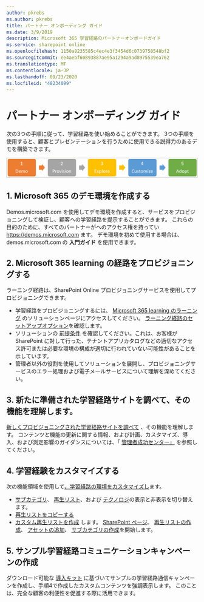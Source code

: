 ```yaml
---
author: pkrebs
ms.author: pkrebs
title: パートナー オンボーディング ガイド
ms.date: 3/9/2019
description: Microsoft 365 学習経路のパートナーオンボードガイド
ms.service: sharepoint online
ms.openlocfilehash: 1150a8235585c4ec4e3f3454d6c0739758548bf2
ms.sourcegitcommit: ee4aebf60893887ae95a1294a9ad8975539ea762
ms.translationtype: MT
ms.contentlocale: ja-JP
ms.lasthandoff: 09/23/2020
ms.locfileid: "48234099"
---
```

# <a name="partner-onboarding-guide"></a>パートナー オンボーディング ガイド
次の3つの手順に従って、学習経路を使い始めることができます。 3つの手順を使用すると、顧客とプレゼンテーションを行うために使用できる説得力のあるデモを構築できます。 

![cg-partner-getfam.png](media/cg-partner-getfam.png)

## <a name="1-create-a-microsoft-365-demonstration-environment"></a>1. Microsoft 365 のデモ環境を作成する
Demos.microsoft.com を使用してデモ環境を作成すると、サービスをプロビジョニングして検証し、顧客への学習経路を提示することができます。 これらの目的のために、すべてのパートナーがへのアクセス権を持ってい https://demos.microsoft.com ます。 デモ環境を初めて使用する場合は、demos.microsoft.com の **入門ガイド** を使用できます。

## <a name="2-provision-microsoft-365-learning-pathways"></a>2. Microsoft 365 learning の経路をプロビジョニングする
ラーニング経路は、SharePoint Online プロビジョニングサービスを使用してプロビジョニングできます。
- 学習経路をプロビジョニングするには、 [Microsoft 365 learning のラーニング](https://provisioning.sharepointpnp.com/details/3df8bd55-b872-4c9d-88e3-6b2f05344239) のソリューションページにアクセスしてください。 [ラーニング経路のセットアップオプション](https://docs.microsoft.com/office365/customlearning/custom_setupoptions)を確認します。 
- ソリューションの [前提条件](https://docs.microsoft.com/office365/customlearning/custom_provision) を確認してください。これは、お客様が SharePoint に対して行った、テナントアプリカタログなどの適切なアクセス許可または必要な環境の構成が適切に行われていない可能性があることを示しています。
- 管理者以外の役割を使用してソリューションを展開し、プロビジョニングサービスのエラー処理および電子メールサービスについて理解を深めてください。

## <a name="3-explore-your-newly-provisioned-learning-pathways-site-to-get-familiar-with-its-capabilities"></a>3. 新たに準備された学習経路サイトを調べて、その機能を理解します。
[新しくプロビジョニングされた学習経路サイトを調べて](https://docs.microsoft.com/office365/customlearning/custom_exploresite) 、その機能を理解します。 コンテンツと機能の更新に関する情報、および計画、カスタマイズ、導入、および測定影響のガイダンスについては、「 [管理者成功センター」](https://docs.microsoft.com/office365/customlearning/custom_successcenter) を参照してください。

## <a name="4-customize-the-learning-experience"></a>4. 学習経験をカスタマイズする
次の機能領域を使用して[、学習経路の環境をカスタマイズし](https://docs.microsoft.com/office365/customlearning/custom_overview)ます。
- [サブカテゴリ](https://docs.microsoft.com/office365/customlearning/custom_hideshowsub)、 [再生リスト](https://docs.microsoft.com/office365/customlearning/custom_hideshowplaylists)、および [テクノロジ](https://docs.microsoft.com/office365/customlearning/custom_hideshowtech)の表示と非表示を切り替えます。
- [再生リストをコピーする](https://docs.microsoft.com/office365/customlearning/custom_copyplaylist)
- [カスタム再生リストを作成](https://docs.microsoft.com/office365/customlearning/custom_createnewplaylist) します。 [SharePoint ページ](https://docs.microsoft.com/office365/customlearning/custom_createnewpage)、 [再生リストの作成](https://docs.microsoft.com/office365/customlearning/custom_createnewplaylist)、 [アセットの追加](https://docs.microsoft.com/office365/customlearning/custom_addassets)、 [サブカテゴリの作成](https://docs.microsoft.com/office365/customlearning/custom_createnewcat)を開始します。

## <a name="5-create-a-sample-learning-pathways-communication-campaign"></a>5. サンプル学習経路コミュニケーションキャンペーンの作成
ダウンロード可能な [導入キット](https://teamworktools.azurewebsites.net/m365lp/m365lpadoptionkit.zip) に基づいてサンプルの学習経路通信キャンペーンを作成し、手順4で作成したカスタムコンテンツを強調表示します。 このことは、完全な顧客の利便性を促進する際に活用できます。 


